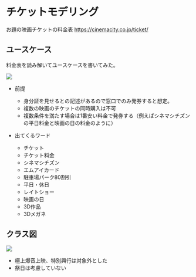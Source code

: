 # チケットモデリング

お題の映画チケットの料金表
https://cinemacity.co.jp/ticket/

## ユースケース
料金表を読み解いてユースケースを書いてみた。

![](http://www.plantuml.com/plantuml/png/RP7DJi904CVlVOeD9ptm0ZqO7eHBWrL9i2HjkJkx0L4WA0Ib6hLHH8I8YWVvQF1XXkt7MpXG4Z5wdVdjpEy_cx9ipRGBXpb5qJ9stcGg2a3-ZaAWA0Vzfgm_g4opcANdShgf67bRPsPs_y1c-RrrKMK9eYBt1U4fk9-6_Hh29SATB1NbS8AyWVmJ-GH52OMBC0YSMLGThPXksjZSHspWJ6LvZE0WhoJ-bGe_F5by38-AAw-2zSUAIkGaJqRIQz54MQT5vyWhf8GSmkb0bajXpqFe8pmJ4ASaiR1Bp3MHQKEULH7QoB-GTvPYOe1YjXYV-ctNTtXqqKGO_ZA7rx1pxBVU_DihX3b2ZrPHlbYM3eDGGrvH59BBQ9REjZPVnw6tbtcobbNG5IM-B4icT-8AKzdcPMZCkXk3FstUMCnl8jTRSodTsANV_GO0)

- 前提
  - 身分証を見せるとの記述があるので窓口でのみ発券すると想定。
  - 複数の映画のチケットの同時購入は不可
  - 複数条件を満たす場合は1番安い料金で発券する（例えばシネマシチズンの平日料金と映画の日の料金のように）

- 出てくるワード
  - チケット
  - チケット料金
  - シネマシチズン
  - エムアイカード
  - 駐車場パーク80割引
  - 平日・休日
  - レイトショー
  - 映画の日
  - 3D作品
  - 3Dメガネ

## クラス図
![](http://www.plantuml.com/plantuml/png/bLJDZX914BxtKqmuhMPtezdhPjq35ozxy0qcivDruyYQ1KyR4wVRu0WXG40GDK6Y1eC4CM3uSQ8FK_GqS-8Lh7HZau5EZ2UgkkhxwgkFofncS_PrxkbZZpoyF7Sjv_BQyLn27C_EPgr5-9RNEjODiTQXUDtZvGccqR3CAoKCHBtDP-FeVH0rFvDdVu7Hcm-Y_bC2LNW_ZI7Gtq0_0Gk0VSNqABq1BAO5R9G05Kf00Zi3-WrO3rW8R7HsfJlZHf5tYr6BnesQVXG_w6AUtpo6LTIt2jjxjp03rb_he1DWNMIK5JqG_87krWg1-K2_0sCIfnPfIi762heZkaEiyja8oQ96AtvPtKfNOM2IyaeBrYXC_urAojTO5Io_16BGt5FZmI_YTli68x1oRp_10_WYRNXYEu_i2pUnhcZDUJ2Dt-N5-8LrVFp0TN9svi9pJqwi6vDnEtwTNMc5Pgj5VRJy5KgS2kFd7_4AjsWKm-wP7gM1TO3sWPN0fq0BXY5w3JL4XYWhSOYy4g21E2Bkb7IJl0xa8mQgrDsKTVlW07yF3pCfmqPazqc292O9CFBVGLxThPGIzRSf6ZrQrOpZaXpIkV-GfK-TdBgPS_o2_040)

- 極上爆音上映、特別興行は対象外とした
- 祭日は考慮していない
